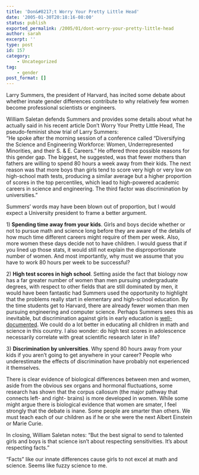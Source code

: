```yaml
---
title: 'Don&#8217;t Worry Your Pretty Little Head'
date: '2005-01-30T20:18:16-08:00'
status: publish
exported_permalink: /2005/01/dont-worry-your-pretty-little-head
author: sarah
excerpt: ''
type: post
id: 157
category:
    - Uncategorized
tag:
    - gender
post_format: []
---
```

Larry Summers, the president of Harvard, has incited some debate about whether innate gender differences contribute to why relatively few women become professional scientists or engineers.

William Saletan defends Summers and provides some details about what he actually said in his recent article <a>Don’t Worry Your Pretty Little Head, The pseudo-feminist show trial of Larry Summers</a>:  
“He spoke after the morning session of a conference called “Diversifying the Science and Engineering Workforce: Women, Underrepresented Minorities, and their S. &amp; E. Careers.” He offered three possible reasons for this gender gap. The biggest, he suggested, was that fewer mothers than fathers are willing to spend 80 hours a week away from their kids. The next reason was that more boys than girls tend to score very high or very low on high-school math tests, producing a similar average but a higher proportion of scores in the top percentiles, which lead to high-powered academic careers in science and engineering. The third factor was discrimination by universities.”

Summers’ words may have been blown out of proportion, but I would expect a University president to frame a better argument.

1\) **Spending time away from your kids**. Girls and boys decide whether or not to pursue math and science long before they are aware of the details of how much time different careers might require of them per week. Also, more women these days decide not to have children. I would guess that if you lined up those stats, it would still not explain the disproportionate number of women. And most importantly, why must we assume that you have to work 80 hours per week to be successful?

2\) **High test scores in high school**. Setting aside the fact that biology now has a far greater number of women than men pursuing undergraduate degrees, with respect to other fields that are still dominated by men, it would have been fantastic had Summers used the opportunity to highlight that the problems really start in elementary and high-school education. By the time students get to Harvard, there are already fewer women than men pursuing engineering and computer science. Perhaps Summers sees this as inevitable, but discrimination against girls in early education is [well-documented](http://www.amazon.com/exec/obidos/ASIN/068480073X/qid=1106517236/sr=2-1/ref=pd_ka_b_2_1/102-2843948-1921746). We could do a lot better in educating all children in math and science in this country. I also wonder: do high test scores in adolescence necessarily correlate with great scientific research later in life?

3\) **Discrimination by universities**. Why spend 80 hours away from your kids if you aren’t going to get anywhere in your career? People who underestimate the effects of discrimination have probably not experienced it themselves.

There is clear evidence of biological differences between men and women, aside from the obvious sex organs and hormonal fluctuations, some research has shown that the corpus callosum (the major pathway that connects left- and right- brains) is more developed in women. While some might argue there is biological evidence that women are smater, I feel strongly that the debate is inane. Some people are smarter than others. We must teach each of our children as if he or she were the next Albert Einstein or Marie Curie.

In closing, William Saletan notes: “But the best signal to send to talented girls and boys is that science isn’t about respecting sensitivities. It’s about respecting facts.”

“Facts” like our innate differences cause girls to not excel at math and science. Seems like fuzzy science to me.
